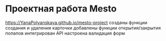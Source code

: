 # Проектная работа Mesto
https://YanaPolyanskaya.github.io/mesto-project
созданы функции создания и удаления карточки
добавлены функции открытия/закрытия попапов
интегрирован API
настроена валидация форм
